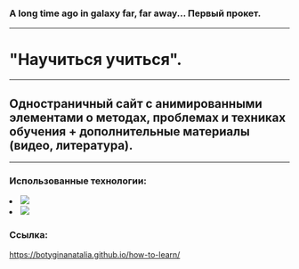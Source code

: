 ### A long time ago in galaxy far, far away... Первый прокет.
___
# "Научиться учиться".
___
## Одностраничный сайт с анимированными элементами о методах, проблемах и техниках обучения + дополнительные материалы (видео, литература).
___
### Использованные технологии:

  
  <p align="left">
  <li><img src="https://img.shields.io/badge/html5-%23E34F26.svg?style=for-the-badge&logo=html5&logoColor=white" /></li>
  <li><img src="https://img.shields.io/badge/css3-%231572B6.svg?style=for-the-badge&logo=css3&logoColor=white" /></li>  
  </p>  
  
  

### Ссылка:
https://botyginanatalia.github.io/how-to-learn/
